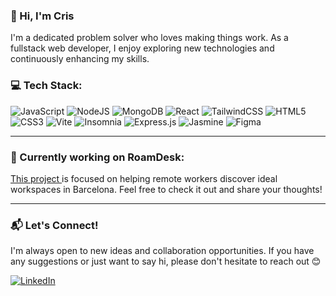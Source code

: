 ### 👋 Hi, I'm Cris
I'm a dedicated problem solver who loves making things work. As a fullstack web developer, I enjoy exploring new technologies and continuously enhancing my skills.
  


### 💻 Tech Stack:
![JavaScript](https://img.shields.io/badge/javascript-%23323330.svg?style=plastic&logo=javascript&logoColor=%23F7DF1E) 
![NodeJS](https://img.shields.io/badge/node.js-6DA55F?style=plastic&logo=node.js&logoColor=white) 
![MongoDB](https://img.shields.io/badge/MongoDB-%234ea94b.svg?style=plastic&logo=mongodb&logoColor=white) 
![React](https://img.shields.io/badge/react-%2320232a.svg?style=plastic&logo=react&logoColor=%2361DAFB) 
![TailwindCSS](https://img.shields.io/badge/tailwindcss-%2338B2AC.svg?style=plastic&logo=tailwind-css&logoColor=white) 
![HTML5](https://img.shields.io/badge/html5-%23E34F26.svg?style=plastic&logo=html5&logoColor=white) 
![CSS3](https://img.shields.io/badge/css3-%231572B6.svg?style=plastic&logo=css3&logoColor=white)
![Vite](https://img.shields.io/badge/vite-%23646CFF.svg?style=plastic&logo=vite&logoColor=white) 
![Insomnia](https://img.shields.io/badge/Insomnia-black?style=plastic&logo=insomnia&logoColor=5849BE) 
![Express.js](https://img.shields.io/badge/express.js-%23404d59.svg?style=plastic&logo=express&logoColor=%2361DAFB) 
![Jasmine](https://img.shields.io/badge/jasmine-%238A4182.svg?style=plastic&logo=jasmine&logoColor=white) 
![Figma](https://img.shields.io/badge/figma-%23F24E1E.svg?style=plastic&logo=figma&logoColor=white) 

---

### 🚀 Currently working on RoamDesk:
<a href="https://github.com/CristinaGurriaran/portfolio/tree/main/roamdesk"> This project </a> is focused on helping remote workers discover ideal workspaces in Barcelona. Feel free to check it out and share your thoughts!

---

### 📬 Let's Connect!
I'm always open to new ideas and collaboration opportunities. If you have any suggestions or just want to say hi, please don't hesitate to reach out 😊

[![LinkedIn](https://img.shields.io/badge/LinkedIn-%230077B5.svg?logo=linkedin&logoColor=white)](https://www.linkedin.com/in/cristina-gurriaran/) 



